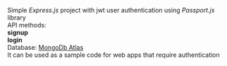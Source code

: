 Simple *Express.js* project with jwt user authentication using *Passport.js* library  
API methods:  
    **signup**  
    **login**  
Database: [MongoDb Atlas](https://www.mongodb.com/cloud/atlas)  
It can be used as a sample code for web apps that require authentication  
